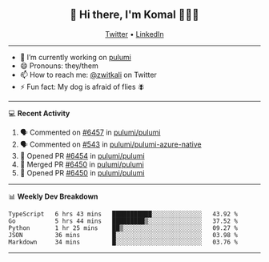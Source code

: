 <h2 align="center"> 👋 Hi there, I'm Komal 🧑🏾‍💻 </h2>
<p align="center">
    <a href="https://twitter.com/zwitkali">Twitter</a> •
    <a href="https://www.linkedin.com/in/komal-ali/">LinkedIn</a>
</p>

--------

- 🔭 I’m currently working on [pulumi](https://github.com/pulumi/pulumi)
- 😄 Pronouns: they/them
- 📫 How to reach me: [@zwitkali](https://twitter.com/zwitkali) on Twitter
- ⚡ Fun fact: My dog is afraid of flies 🪰

--------
💻 **Recent Activity**

<!--START_SECTION:activity-->
1. 🗣 Commented on [#6457](https://github.com/pulumi/pulumi/issues/6457) in [pulumi/pulumi](https://github.com/pulumi/pulumi)
2. 🗣 Commented on [#543](https://github.com/pulumi/pulumi-azure-native/issues/543) in [pulumi/pulumi-azure-native](https://github.com/pulumi/pulumi-azure-native)
3. 💪 Opened PR [#6454](https://github.com/pulumi/pulumi/pull/6454) in [pulumi/pulumi](https://github.com/pulumi/pulumi)
4. 🎉 Merged PR [#6450](https://github.com/pulumi/pulumi/pull/6450) in [pulumi/pulumi](https://github.com/pulumi/pulumi)
5. 💪 Opened PR [#6450](https://github.com/pulumi/pulumi/pull/6450) in [pulumi/pulumi](https://github.com/pulumi/pulumi)
<!--END_SECTION:activity-->

--------

📊 **Weekly Dev Breakdown**
<!--START_SECTION:waka-->
```text
TypeScript   6 hrs 43 mins   ███████████░░░░░░░░░░░░░░   43.92 % 
Go           5 hrs 44 mins   █████████▒░░░░░░░░░░░░░░░   37.52 % 
Python       1 hr 25 mins    ██▒░░░░░░░░░░░░░░░░░░░░░░   09.27 % 
JSON         36 mins         █░░░░░░░░░░░░░░░░░░░░░░░░   03.98 % 
Markdown     34 mins         █░░░░░░░░░░░░░░░░░░░░░░░░   03.76 % 
```
<!--END_SECTION:waka-->

--------